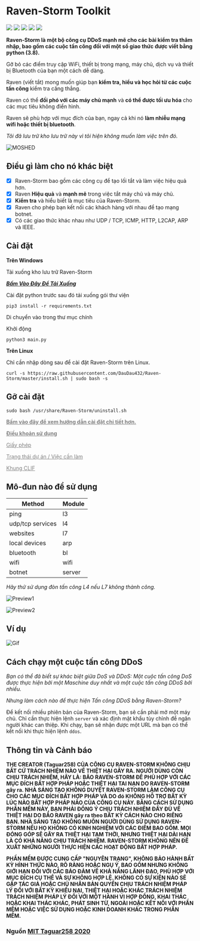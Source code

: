 # Raven-Storm Toolkit

<img src="https://img.shields.io/badge/Python-3.8-blue"> <img src="https://img.shields.io/badge/Status-Beta-orange"> <img src="https://img.shields.io/badge/Version-4-red"> <img src="https://img.shields.io/badge/Licence-MIT-yellowgreen"> <a href="https://taguar258.github.io/Raven-Storm/INSTALLATION"><img src="https://img.shields.io/badge/Download-Now-green"></a>

**Raven-Storm là một bộ công cụ DDoS mạnh mẽ cho các bài kiểm tra thâm nhập, bao gồm các cuộc tấn công đối với một số giao thức được viết bằng python (3.8).**

Gỡ bỏ các điểm truy cập WiFi, thiết bị trong mạng, máy chủ, dịch vụ và thiết bị Bluetooth của bạn một cách dễ dàng.

Raven (viết tắt) mong muốn giúp bạn **kiểm tra, hiểu và học hỏi từ các cuộc tấn công** kiểm tra căng thẳng.

Raven có thể **đối phó với các máy chủ mạnh** và **có thể được tối ưu hóa** cho các mục tiêu không điển hình.

Raven sẽ phù hợp với mục đích của bạn, ngay cả khi nó **làm nhiễu mạng wifi hoặc thiết bị bluetooth**.

_Tôi đã lưu trữ kho lưu trữ này vì tôi hiện không muốn làm việc trên đó._

![MOSHED](https://user-images.githubusercontent.com/36562445/90558504-77d7ca80-e19c-11ea-9dd5-6ba902934866.gif)

## Điều gì làm cho nó khác biệt

- [x] Raven-Storm bao gồm các công cụ để tạo lối tắt và làm việc hiệu quả hơn.
- [x] Raven **Hiệu quả** và **mạnh mẽ** trong việc tắt máy chủ và máy chủ.
- [x] **Kiểm tra** và hiểu biết là mục tiêu của Raven-Storm.
- [x] Raven cho phép bạn kết nối các khách hàng với nhau để tạo mạng botnet.
- [x] Có các giao thức khác nhau như UDP / TCP, ICMP, HTTP, L2CAP, ARP và IEEE.

## Cài đặt
**Trên Windows**

Tải xuống kho lưu trữ Raven-Storm

[***Bấm Vào Đây Để Tải Xuống***]()

Cài đặt python trước sau đó tải xuống gói thư viện
```
pip3 install -r requirements.txt
```
Di chuyển vào trong thư mục chính

Khởi động
```
python3 main.py
```
**Trên Linux**

Chỉ cần nhập dòng sau để cài đặt Raven-Storm trên Linux.
```
curl -s https://raw.githubusercontent.com/DauDau432/Raven-Storm/master/install.sh | sudo bash -s
```

## Gỡ cài đặt

```
sudo bash /usr/share/Raven-Storm/uninstall.sh
```
<a style="color: grey" href="https://taguar258.github.io/Raven-Storm/INSTALLATION"><b>Bấm vào đây để xem hướng dẫn cài đặt chi tiết hơn.</b></a>


<a style="color: grey" href="https://github.com/Taguar258/Raven-Storm/blob/master/README.md#info-and-warning"><b>Điều khoản sử dụng</b></a>

<a style="color: grey" href="https://github.com/Taguar258/Raven-Storm/blob/master/LICENSE">Giấy phép</a>

<a style="color: grey" href="https://github.com/Taguar258/Raven-Storm/projects/1">Trạng thái dự án / Việc cần làm</a>

<a style="color: grey" href="https://github.com/Taguar258/CLIF/">Khung CLIF</a>

## Mô-đun nào để sử dụng

| Method | Module  |
| ------- | --- |
| ping | l3 |
| udp/tcp services | l4 |
| websites | l7 |
| local devices | arp |
| bluetooth | bl |
| wifi | wifi |
| botnet | server |

_Hãy thử sử dụng đòn tấn công L4 nếu L7 không thành công._

<!--![Screenshot_20190405_181220](https://user-images.githubusercontent.com/36562445/55641522-60c65180-57ce-11e9-8c65-084edc2bfb45.jpg)-->
![Preview1](https://user-images.githubusercontent.com/36562445/98484349-152c2300-220f-11eb-84a0-1c3c57415d64.png)

![Preview2](https://user-images.githubusercontent.com/36562445/98694260-8552ba00-2371-11eb-9e20-fd5432c90849.png)
<!--![Screenshot_20190405_181220](https://user-images.githubusercontent.com/36562445/63696325-bdc4b180-c81a-11e9-89b8-a7ce24df08ca.png)-->

## Ví dụ

![Gif](https://user-images.githubusercontent.com/36562445/98694347-a0252e80-2371-11eb-95ec-925e8c98948f.gif)
<!--![render1581110570685](https://user-images.githubusercontent.com/36562445/74067207-f9ce8600-49f8-11ea-9d54-97a056169cf7.gif)-->

## Cách chạy một cuộc tấn công DDoS

_Bạn có thể đã biết sự khác biệt giữa DoS và DDoS:_
_Một cuộc tấn công DoS được thực hiện bởi một Maschine duy nhất và một cuộc tấn công DDoS bởi nhiều._

_Nhưng làm cách nào để thực hiện Tấn công DDoS bằng Raven-Storm?_


Để kết nối nhiều phiên bản của Raven-Storm, bạn sẽ cần phải mở một máy chủ.
Chỉ cần thực hiện lệnh `server` và xác định mật khẩu tùy chỉnh để ngăn người khác can thiệp.
Khi chạy, bạn sẽ nhận được một URL mà bạn có thể kết nối khi thực hiện lệnh `ddos`.


## Thông tin và Cảnh báo

__THE CREATOR (Taguar258) CỦA CÔNG CỤ RAVEN-STORM KHÔNG CHỊU BẤT CỨ TRÁCH NHIỆM NÀO VỀ THIỆT HẠI GÂY RA. NGƯỜI DÙNG CÒN CHỊU TRÁCH NHIỆM, HÃY LÀ: BÃO RAVEN-STORM ĐỂ PHÙ HỢP VỚI CÁC MỤC ĐÍCH BẤT HỢP PHÁP HOẶC THIỆT HẠI TAI NẠN DO RAVEN-STORM gây ra.
NHÀ SÁNG TẠO KHÔNG DUYỆT RAVEN-STORM LÀM CÔNG CỤ CHO CÁC MỤC ĐÍCH BẤT HỢP PHÁP VÀ DO đó KHÔNG HỖ TRỢ BẤT KỲ LÚC NÀO BẤT HỢP PHÁP NÀO CỦA CÔNG CỤ NÀY.
BẰNG CÁCH SỬ DỤNG PHẦN MỀM NÀY, BẠN PHẢI ĐỒNG Ý CHỊU TRÁCH NHIỆM ĐẦY ĐỦ VỀ THIỆT HẠI DO BÃO RAVEN gây ra theo BẤT KỲ CÁCH NÀO CHO RIÊNG BẠN.
NHÀ SÁNG TẠO KHÔNG MUỐN NGƯỜI DÙNG SỬ DỤNG RAVEN-STORM NẾU HỌ KHÔNG CÓ KINH NGHIỆM VỚI CÁC ĐIỂM BAO GỒM.
MỌI ĐÓNG GÓP SẼ GÂY RA THIỆT HẠI TẠM THỜI, NHƯNG THIỆT HẠI DÀI HẠN LÀ CÓ KHẢ NĂNG CHỊU TRÁCH NHIỆM.
RAVEN-STORM KHÔNG NÊN ĐỀ XUẤT NHỮNG NGƯỜI THỰC HIỆN CÁC HOẠT ĐỘNG BẤT HỢP PHÁP.__

__PHẦN MỀM ĐƯỢC CUNG CẤP "NGUYÊN TRẠNG", KHÔNG BẢO HÀNH BẤT KỲ HÌNH THỨC NÀO, RÕ RÀNG HOẶC
NGỤ Ý, BAO GỒM NHƯNG KHÔNG GIỚI HẠN ĐỐI VỚI CÁC BẢO ĐẢM VỀ KHẢ NĂNG LÃNH ĐẠO,
PHÙ HỢP VỚI MỤC ĐÍCH CỤ THỂ VÀ SỰ KHÔNG HỢP LỆ. KHÔNG CÓ SỰ KIỆN NÀO SẼ GẶP
TÁC GIẢ HOẶC CHỦ NHÂN BẢN QUYỀN CHỊU TRÁCH NHIỆM PHÁP LÝ ĐỐI VỚI BẤT KỲ KHIẾU NẠI, THIỆT HẠI HOẶC KHÁC
TRÁCH NHIỆM TRÁCH NHIỆM PHÁP LÝ ĐỐI VỚI MỘT HÀNH VI HỢP ĐỒNG, KHAI THÁC HOẶC KHAI THÁC KHÁC, PHÁT SINH TỪ,
NGOÀI HOẶC KẾT NỐI VỚI PHẦN MỀM HOẶC VIỆC SỬ DỤNG HOẶC KINH DOANH KHÁC TRONG
PHẦN MỀM.__

### Nguồn [**MIT Taguar258 2020**](https://github.com/Taguar258/Raven-Storm/)

